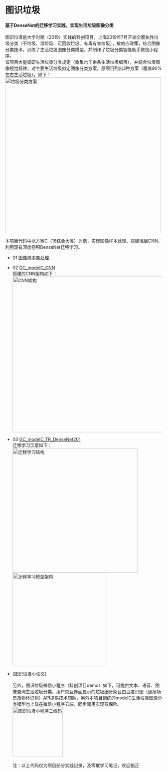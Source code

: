 # 图识垃圾
#### 基于DenseNet的迁移学习实践，实现生活垃圾图像分类

图识垃圾是大学时期（2019）实践的科创项目，上海2019年7月开始全面执性垃圾分类（干垃圾、湿垃圾、可回收垃圾、有毒有害垃圾），故响应政策，结合图像分类技术，训练了生活垃圾图像分类模型，并制作了垃圾分类智能助手微信小程序。<br>
该项目大量调研生活垃圾分类规定（收集六千余条生活垃圾细目），并结合垃圾图像视觉规律，对主要生活垃圾拟定图像分类方案。原项目列出3种方案（覆盖90%左右生活垃圾），如下：
<br><img width="500" alt="垃圾分类方案" src="https://user-images.githubusercontent.com/48016042/167675737-c2f5e647-e526-4306-9384-5b87725d0b10.png">

本项目代码中以方案C（16综合大类）为例，实现图像样本处理、搭建浅层CNN、利用现有深度卷积DenseNet迁移学习。
* 01 [图像样本集处理](https://nbviewer.org/github/CHUNHAN-FANG/garbage_image_classification/blob/main/01图像样本集处理.ipynb)

* 02 [GC_modelC_CNN](https://nbviewer.org/github/CHUNHAN-FANG/garbage_image_classification/blob/main/02GC_modelC_CNN.ipynb)
<br>搭建的CNN架构如下：
<br><img width="500" alt="CNN架构" src="https://user-images.githubusercontent.com/48016042/167677811-86ec18ed-8d5c-4b29-bf25-345a6a5654b3.PNG">

* 03 [GC_modelC_TR_DenseNet201](https://nbviewer.org/github/CHUNHAN-FANG/garbage_image_classification/blob/main/03GC_modelC_TR_DenseNet201.ipynb)
<br>迁移学习示意如下：
<br><img width="400" alt="迁移学习结构" src="https://user-images.githubusercontent.com/48016042/167677374-46e06a3e-ab5b-476f-8909-1082fd321b9f.PNG"><img width="300" alt="迁移学习模型架构" src="https://user-images.githubusercontent.com/48016042/167677418-5929e604-9abd-456c-b392-fd8732f05022.PNG">

* [图识垃圾小论文]
<br><br>
另外，图识垃圾微信小程序（科创项目demo）如下，可提供文本、语音、图像查询生活垃圾分类，用户交互界面显示的垃圾细分条目由百度识图（通用场景及物体识别）API提供技术辅助，另外本项目训练的modelC生活垃圾图像分类模型也上载在微信小程序云端，同步调用实现双保险。
<br><img width="160" alt="图识垃圾小程序二维码"  src="https://user-images.githubusercontent.com/48016042/167683191-18878366-75b1-4d57-9ea0-3e9ad41e02ce.png">
<br><br>
注：以上代码仅为项目部分实践记录，及零散学习笔记，欢迎指正
